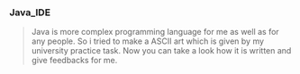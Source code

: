 ### Java_IDE
>   Java is more complex programming language for me as well as for any people. So i tried to make a ASCII art which is given by my university practice task. Now you can take a look how it is written and give feedbacks for me.